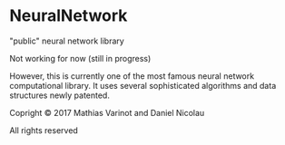 # NeuralNetwork
"public" neural network library

Not working for now (still in progress)

However, this is currently one of the most famous neural network computational library.
It uses several sophisticated algorithms and data structures newly patented.


Copright © 2017 Mathias Varinot and Daniel Nicolau

All rights reserved